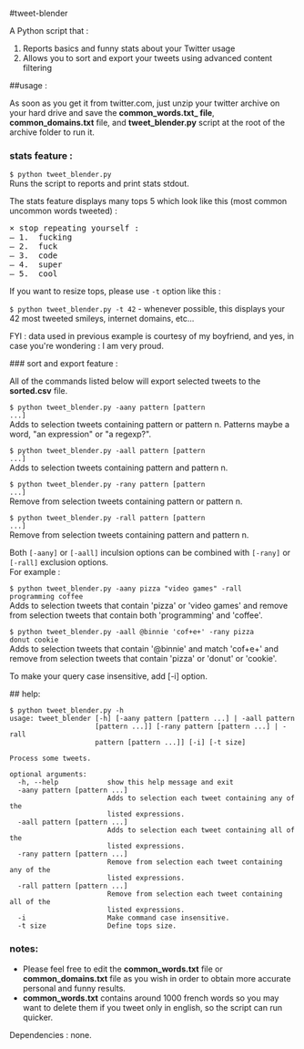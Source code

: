 #tweet-blender

A Python script that : 

1. Reports basics and funny stats about your Twitter usage  
2. Allows you to sort and export your tweets using advanced content filtering

##usage :

As soon as you get it from twitter.com, just unzip your twitter archive on your hard drive and save the **common_words.txt_ file**, **common_domains.txt** file, and **tweet_blender.py** script at the root of the archive folder to run it.  

### stats feature : 

<code>$ python tweet_blender.py</code>  
Runs the script to reports and print stats stdout.  

The stats feature displays many tops 5 which look like this (most common uncommon words tweeted) :  
<pre>
× stop repeating yourself :
— 1.  fucking
— 2.  fuck
— 3.  code
— 4.  super
— 5.  cool
</pre>  

If you want to resize tops, please use <code>-t</code> option like this :  

<code>$ python tweet_blender.py -t 42</code> - whenever possible, this displays your 42 most tweeted smileys, internet domains, etc...

FYI : data used in previous example is courtesy of my boyfriend, and yes, in case you're wondering : I am very proud.  

### sort and export feature :  

All of the commands listed below will export selected tweets to the **sorted.csv** file.  

<code>$ python tweet_blender.py -aany pattern [pattern ...]</code>  
Adds to selection tweets containing pattern or pattern n. Patterns maybe a word, "an expression" or "a regexp?". 

<code>$ python tweet_blender.py -aall pattern [pattern ...]</code>  
Adds to selection tweets containing pattern and pattern n.  

<code>$ python tweet_blender.py -rany pattern [pattern ...]</code>  
Remove from selection tweets containing pattern or pattern n.  

<code>$ python tweet_blender.py -rall pattern [pattern ...]</code>  
Remove from selection tweets containing pattern and pattern n.  

Both <code>[-aany]</code> or <code>[-aall]</code> inculsion options can be combined with <code>[-rany]</code> or <code>[-rall]</code> exclusion options.  
For example :  

<code>$ python tweet_blender.py -aany pizza "video games" -rall programming coffee</code>  
Adds to selection tweets that contain 'pizza' or 'video games' and remove from selection tweets that contain both 'programming' and 'coffee'.  

<code>$ python tweet_blender.py -aall @binnie 'cof+e+' -rany pizza donut cookie</code>  
Adds to selection tweets that contain '@binnie' and match 'cof+e+' and remove from selection tweets that contain 'pizza' or 'donut' or 'cookie'.  

To make your query case insensitive, add [-i] option.  

## help:

<pre><code>$ python tweet_blender.py -h   
usage: tweet_blender [-h] [-aany pattern [pattern ...] | -aall pattern
                     [pattern ...]] [-rany pattern [pattern ...] | -rall
                     pattern [pattern ...]] [-i] [-t size]

Process some tweets.

optional arguments:
  -h, --help            show this help message and exit
  -aany pattern [pattern ...]
                        Adds to selection each tweet containing any of the
                        listed expressions.
  -aall pattern [pattern ...]
                        Adds to selection each tweet containing all of the
                        listed expressions.
  -rany pattern [pattern ...]
                        Remove from selection each tweet containing any of the
                        listed expressions.
  -rall pattern [pattern ...]
                        Remove from selection each tweet containing all of the
                        listed expressions.
  -i                    Make command case insensitive.
  -t size               Define tops size.
</code></pre>
### notes:

- Please feel free to edit the **common_words.txt** file or **common_domains.txt** file as you wish in order to obtain more accurate personal and funny results.  
- **common_words.txt** contains around 1000 french words so you may want to delete them if you tweet only in english, so the script can run quicker.  

Dependencies : none.
